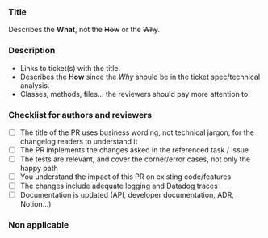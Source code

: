 ### Title

Describes the **What**, not the ~~How~~ or the ~~Why~~.

### Description

- Links to ticket(s) with the title.
- Describes the **How** since the _Why_ should be in the ticket spec/technical analysis.
- Classes, methods, files… the reviewers should pay more attention to.


### Checklist for authors and reviewers

<!-- Move to the next section the non-applicable items -->

- [ ] The title of the PR uses business wording, not technical jargon, for the changelog readers to understand it
- [ ] The PR implements the changes asked in the referenced task / issue
- [ ] The tests are relevant, and cover the corner/error cases, not only the happy path
- [ ] You understand the impact of this PR on existing code/features
- [ ] The changes include adequate logging and Datadog traces
- [ ] Documentation is updated (API, developer documentation, ADR, Notion...)

### Non applicable

<!-- Move here non applicable items of the checklist, if any -->